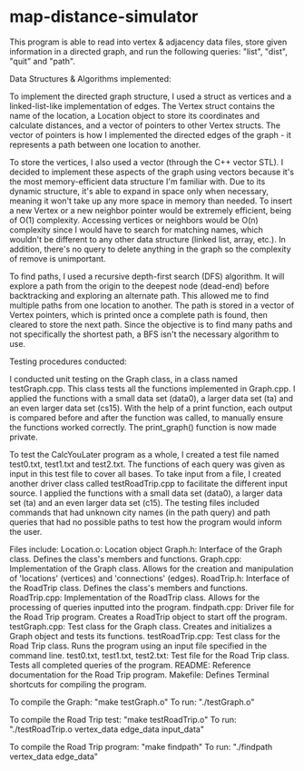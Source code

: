 # map-distance-simulator

This program is able to read into vertex & adjacency data files, store given
information in a directed graph, and run the following queries: "list", "dist",
"quit" and "path".


Data Structures & Algorithms implemented:

To implement the directed graph structure, I used a struct as vertices and a
linked-list-like implementation of edges. The Vertex struct contains the
name of the location, a Location object to store its coordinates and
calculate distances, and a vector of pointers to other Vertex structs. The
vector of pointers is how I implemented the directed edges of the graph - it
represents a path between one location to another.

To store the vertices, I also used a vector (through the C++ vector STL).
I decided to implement these aspects of the graph using vectors because it's
the most memory-efficient data structure I'm familiar with. Due to its
dynamic structure, it's able to expand in space only when necessary, meaning
it won't take up any more space in memory than needed. To insert a new
Vertex or a new neighbor pointer would be extremely efficient, being of
O(1) complexity. Accessing vertices or neighbors would be O(n) complexity
since I would have to search for matching names, which wouldn't be different
to any other data structure (linked list, array, etc.). In addition, there's
no query to delete anything in the graph so the complexity of remove is
unimportant.

To find paths, I used a recursive depth-first search (DFS) algorithm. It will
explore a path from the origin to the deepest node (dead-end) before
backtracking and exploring an alternate path. This allowed me to find multiple
paths from one location to another. The path is stored in a vector of Vertex
pointers, which is printed once a complete path is found, then cleared to store
the next path. Since the objective is to find many paths and not specifically
the shortest path, a BFS isn't the necessary algorithm to use.


Testing procedures conducted:

I conducted unit testing on the Graph class, in a class named testGraph.cpp.
This class tests all the functions implemented in Graph.cpp. I applied
the functions with a small data set (data0), a larger data set (ta) and an
even larger data set (cs15). With the help of a print function, each output is
compared before and after the function was called, to manually ensure the
functions worked correctly. The print_graph() function is now made private.

To test the CalcYouLater program as a whole, I created a test file named
test0.txt, test1.txt and test2.txt. The functions of each query was given as
input in this test file to cover all bases. To take input from a file, I
created another driver class called testRoadTrip.cpp to facilitate the
different input source. I applied the functions with a small data set (data0),
a larger data set (ta) and an even larger data set (c15). The testing files
included commands that had unknown city names (in the path query) and path
queries that had no possible paths to test how the program would inform the
user.


Files include:
Location.o:
     Location object
Graph.h:
     Interface of the Graph class. Defines the class's members and functions.
Graph.cpp:
     Implementation of the Graph class. Allows for the creation and
     manipulation of 'locations' (vertices) and 'connections' (edges).
RoadTrip.h:
     Interface of the RoadTrip class. Defines the class's members and
     functions.
RoadTrip.cpp:
     Implementation of the RoadTrip class. Allows for the processing of
     queries inputted into the program.
findpath.cpp:
     Driver file for the Road Trip program. Creates a RoadTrip object
     to start off the program.
testGraph.cpp:
     Test class for the Graph class. Creates and initializes a Graph
     object and tests its functions.
testRoadTrip.cpp:
     Test class for the Road Trip class. Runs the program using an input file
     specified in the command line.
test0.txt, test1.txt, test2.txt:
     Test file for the Road Trip class. Tests all completed queries of the
     program.
README:
     Reference documentation for the Road Trip program.
Makefile:
     Defines Terminal shortcuts for compiling the program.


To compile the Graph: "make testGraph.o"
To run: "./testGraph.o"

To compile the Road Trip test: "make testRoadTrip.o"
To run: "./testRoadTrip.o vertex_data edge_data input_data"

To compile the Road Trip program: "make findpath"
To run: "./findpath vertex_data edge_data"
